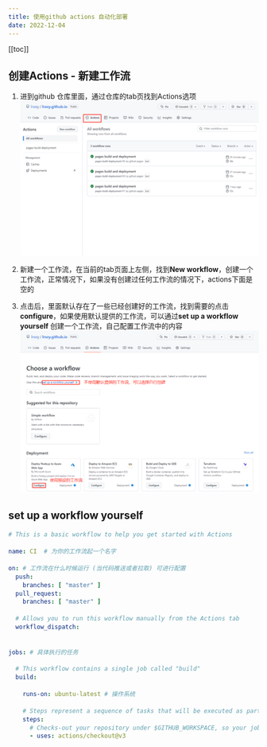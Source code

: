 ```yaml
---
title: 使用github actions 自动化部署
date: 2022-12-04
---
```


[[toc]]

## 创建Actions - 新建工作流  

1. 进到github 仓库里面，通过仓库的tab页找到Actions选项
![](/public/images/github-actions.png)  

2. 新建一个工作流，在当前的tab页面上左侧，找到**New workflow**，创建一个工作流，正常情况下，如果没有创建过任何工作流的情况下，actions下面是空的  

3. 点击后，里面默认存在了一些已经创建好的工作流，找到需要的点击**configure**，如果使用默认提供的工作流，可以通过**set up a workflow yourself** 创建一个工作流，自己配置工作流中的内容
![](/public/images/github-actions-new-wf.png)

## set up a workflow yourself

```yaml
# This is a basic workflow to help you get started with Actions

name: CI  # 为你的工作流起一个名字

on: # 工作流在什么时候运行 (当代码推送或者拉取) 可进行配置
  push:
    branches: [ "master" ]
  pull_request:
    branches: [ "master" ]

  # Allows you to run this workflow manually from the Actions tab
  workflow_dispatch:


jobs: # 具体执行的任务

  # This workflow contains a single job called "build"
  build:

    runs-on: ubuntu-latest # 操作系统

    # Steps represent a sequence of tasks that will be executed as part of the job
    steps:
      # Checks-out your repository under $GITHUB_WORKSPACE, so your job can access it
      - uses: actions/checkout@v3


```